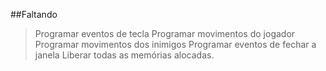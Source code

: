 ##Faltando

> Programar eventos de tecla
> Programar movimentos do jogador
> Programar movimentos dos inimigos
> Programar eventos de fechar a janela
> Liberar todas as memórias alocadas.
